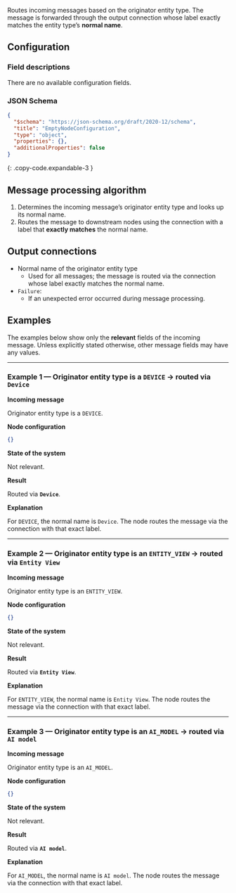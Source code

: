 Routes incoming messages based on the originator entity type. The message is forwarded through the output connection whose label exactly matches the entity type’s **normal name**.

## Configuration

### Field descriptions

There are no available configuration fields.

### JSON Schema

```json
{
  "$schema": "https://json-schema.org/draft/2020-12/schema",
  "title": "EmptyNodeConfiguration",
  "type": "object",
  "properties": {},
  "additionalProperties": false
}
```
{: .copy-code.expandable-3 }

## Message processing algorithm

1. Determines the incoming message’s originator entity type and looks up its normal name.
2. Routes the message to downstream nodes using the connection with a label that **exactly matches** the normal name.

## Output connections

* Normal name of the originator entity type
    * Used for all messages; the message is routed via the connection whose label exactly matches the normal name.
* `Failure`:
    * If an unexpected error occurred during message processing.

## Examples

The examples below show only the **relevant** fields of the incoming message. Unless explicitly stated otherwise, other message fields may have any values.

---

### Example 1 — Originator entity type is a `DEVICE` → routed via **`Device`**

**Incoming message**

Originator entity type is a `DEVICE`.

**Node configuration**

```json
{}
```

**State of the system**

Not relevant.

**Result**

Routed via **`Device`**.

**Explanation**

For `DEVICE`, the normal name is `Device`. The node routes the message via the connection with that exact label.

---

### Example 2 — Originator entity type is an `ENTITY_VIEW` → routed via **`Entity View`**

**Incoming message**

Originator entity type is an `ENTITY_VIEW`.

**Node configuration**

```json
{}
```

**State of the system**

Not relevant.

**Result**

Routed via **`Entity View`**.

**Explanation**

For `ENTITY_VIEW`, the normal name is `Entity View`. The node routes the message via the connection with that exact label.

---

### Example 3 — Originator entity type is an `AI_MODEL` → routed via **`AI model`**

**Incoming message**

Originator entity type is an `AI_MODEL`.

**Node configuration**

```json
{}
```

**State of the system**

Not relevant.

**Result**

Routed via **`AI model`**.

**Explanation**

For `AI_MODEL`, the normal name is `AI model`. The node routes the message via the connection with that exact label.
